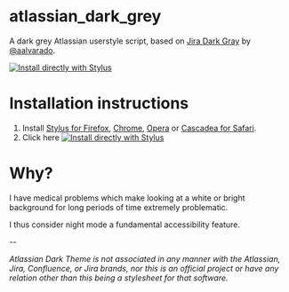 # atlassian_dark_grey
A dark grey Atlassian userstyle script, based on [Jira Dark Gray](https://github.com/aalvarado/JiraDarkTheme) by [@aalvarado](https://github.com/aalvarado/).

[![Install directly with Stylus](https://img.shields.io/badge/Install%20directly%20with-Stylus-00adad.svg)](https://github.com/AndreyOmelchenko/atlassian_dark_grey/raw/main/atlassian_dark_grey.user.css)

# Installation instructions
1. Install [Stylus for Firefox](https://addons.mozilla.org/en-US/firefox/addon/styl-us/), [Chrome](https://chrome.google.com/webstore/detail/stylus/clngdbkpkpeebahjckkjfobafhncgmne), [Opera](https://addons.opera.com/en-gb/extensions/details/stylus/) or [Cascadea for Safari](https://cascadea.app/).
2. Click here [![Install directly with Stylus](https://img.shields.io/badge/Install%20directly%20with-Stylus-00adad.svg)](https://github.com/AndreyOmelchenko/atlassian_dark_grey/raw/main/atlassian_dark_grey.user.css)

# Why?
I have medical problems which make looking at a white or bright background for long periods of time extremely problematic.

I thus consider night mode a fundamental accessibility feature.

--

*Atlassian Dark Theme is not associated in any manner with the Atlassian, Jira, Confluence, or Jira brands, nor this is an official project or have any relation other than this being a stylesheet for that software.*
